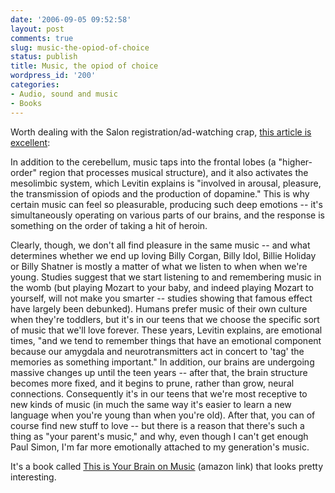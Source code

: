 ```yaml
---
date: '2006-09-05 09:52:58'
layout: post
comments: true
slug: music-the-opiod-of-choice
status: publish
title: Music, the opiod of choice
wordpress_id: '200'
categories:
- Audio, sound and music
- Books
---
```



Worth dealing with the Salon registration/ad-watching crap, [this article is excellent](http://www.salon.com/books/review/2006/09/05/levitin/print.html):



> 
 In addition to the cerebellum, music taps into the frontal lobes (a "higher-order" region that processes musical structure), and it also activates the mesolimbic system, which Levitin explains is "involved in arousal, pleasure, the transmission of opiods and the production of dopamine." This is why certain music can feel so pleasurable, producing such deep emotions -- it's simultaneously operating on various parts of our brains, and the response is something on the order of taking a hit of heroin.

Clearly, though, we don't all find pleasure in the same music -- and what determines whether we end up loving Billy Corgan, Billy Idol, Billie Holiday or Billy Shatner is mostly a matter of what we listen to when when we're young. Studies suggest that we start listening to and remembering music in the womb (but playing Mozart to your baby, and indeed playing Mozart to yourself, will not make you smarter -- studies showing that famous effect have largely been debunked). Humans prefer music of their own culture when they're toddlers, but it's in our teens that we choose the specific sort of music that we'll love forever. These years, Levitin explains, are emotional times, "and we tend to remember things that have an emotional component because our amygdala and neurotransmitters act in concert to 'tag' the memories as something important." In addition, our brains are undergoing massive changes up until the teen years -- after that, the brain structure becomes more fixed, and it begins to prune, rather than grow, neural connections. Consequently it's in our teens that we're most receptive to new kinds of music (in much the same way it's easier to learn a new language when you're young than when you're old). After that, you can of course find new stuff to love -- but there is a reason that there's such a thing as "your parent's music," and why, even though I can't get enough Paul Simon, I'm far more emotionally attached to my generation's music. 




It's a book called [This is Your Brain on Music](http://www.amazon.com/gp/redirect.html?link_code=ur2&tag=phfactor-20&camp=1789&creative=9325&location=%2FThis-Your-Brain-Music-Obsession%2Fdp%2F0525949690%2Fsr%3D8-1%2Fqid%3D1157478653%2Fref%3Dpd_bbs_1%3Fie%3DUTF8%26s%3Dbooks) (amazon link) that looks pretty interesting. 
